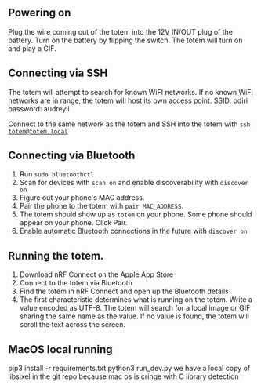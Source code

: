 ## Powering on
Plug the wire coming out of the totem into the 12V IN/OUT plug of the battery. Turn on the battery by flipping the switch. The totem will turn on and play a GIF.

## Connecting via SSH
The totem will attempt to search for known WiFI networks. If no known WiFi networks are in range, the totem will host its own access point.
SSID: odiri
password: audreyli

Connect to the same network as the totem and SSH into the totem with <code>ssh totem@totem.local</code>

## Connecting via Bluetooth
1. Run <code>sudo bluetoothctl</code>
2. Scan for devices with <code>scan on</code> and enable discoverability with <code>discover on</code>
3. Figure out your phone's MAC address.
4. Pair the phone to the totem with <code>pair MAC_ADDRESS</code>. 
5. The totem should show up as <code>totem</code> on your phone. Some phone should appear on your phone. Click Pair.
6. Enable automatic Bluetooth connections in the future with <code>discover on</code>

## Running the totem.
1. Download nRF Connect on the Apple App Store
2. Connect to the totem via Bluetooth
3. Find the totem in nRF Connect and open up the Bluetooth details
4. The first characteristic determines what is running on the totem. Write a value encoded as UTF-8. The totem will search for a local image or GIF sharing the same name as the value. If no value is found, the totem will scroll the text across the screen.

## MacOS local running
pip3 install -r requirements.txt
python3 run_dev.py
we have a local copy of libsixel in the git repo because mac os is cringe with C library detection